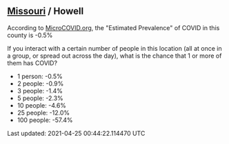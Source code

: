 
## [Missouri](/united-states/missouri) / Howell

According to [MicroCOVID.org](http://microcovid.org),
the "Estimated Prevalence" of COVID in this county is -0.5%

If you interact with a certain number of people in this location
(all at once in a group, or spread out across the day), what is the chance that
1 or more of them has COVID?

- 1 person: -0.5%
- 2 people: -0.9%
- 3 people: -1.4%
- 5 people: -2.3%
- 10 people: -4.6%
- 25 people: -12.0%
- 100 people: -57.4%

Last updated: 2021-04-25 00:44:22.114470 UTC
